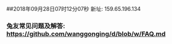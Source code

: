 ##2018年09月28日07时12分07秒 新址: 159.65.196.134
### 兔友常见问题及解答: https://github.com/wanggonging/d/blob/w/FAQ.md
